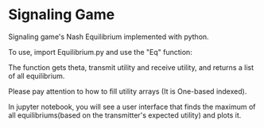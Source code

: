 # Signaling Game
Signaling game's Nash Equilibrium implemented with python.

To use, import Equilibrium.py and use the "Eq" function:

The function gets theta, transmit utility and receive utility, and returns a list of all equilibrium.

Please pay attention to how to fill utility arrays (It is One-based indexed).

In jupyter notebook, you will see a user interface that finds the maximum of all equilibriums(based on the transmitter's expected utility) and plots it.
